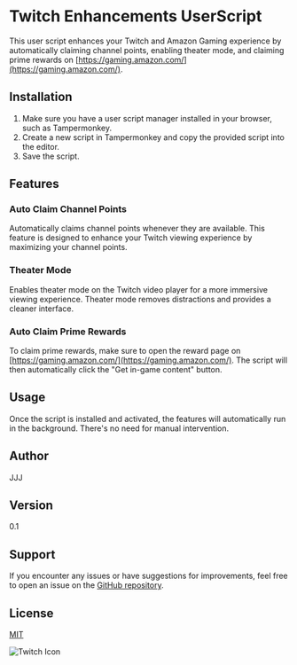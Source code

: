 # Twitch Enhancements UserScript

This user script enhances your Twitch and Amazon Gaming experience by automatically claiming channel points, enabling theater mode, and claiming prime rewards on [https://gaming.amazon.com/](https://gaming.amazon.com/).

## Installation

1. Make sure you have a user script manager installed in your browser, such as Tampermonkey.
2. Create a new script in Tampermonkey and copy the provided script into the editor.
3. Save the script.

## Features

### Auto Claim Channel Points

Automatically claims channel points whenever they are available. This feature is designed to enhance your Twitch viewing experience by maximizing your channel points.

### Theater Mode

Enables theater mode on the Twitch video player for a more immersive viewing experience. Theater mode removes distractions and provides a cleaner interface.

### Auto Claim Prime Rewards

To claim prime rewards, make sure to open the reward page on [https://gaming.amazon.com/](https://gaming.amazon.com/). The script will then automatically click the "Get in-game content" button.

## Usage

Once the script is installed and activated, the features will automatically run in the background. There's no need for manual intervention.

## Author

JJJ

## Version

0.1

## Support

If you encounter any issues or have suggestions for improvements, feel free to open an issue on the [GitHub repository](#insert-github-repository-link).

## License

[MIT](https://choosealicense.com/licenses/mit/)

![Twitch Icon](https://th.bing.com/th/id/R.d71be224f193da01e7e499165a8981c5?rik=uBYlAxJ4XyXmJg&riu=http%3a%2f%2fpngimg.com%2fuploads%2ftwitch%2ftwitch_PNG28.png&ehk=PMc5m5Fil%2bhyq1zilk3F3cuzxSluXFBE80XgxVIG0rM%3d&risl=&pid=ImgRaw&r=0)